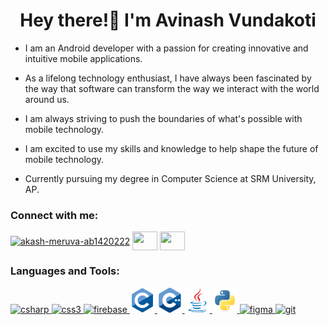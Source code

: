 <h1 align="center">Hey there!👋 I'm Avinash Vundakoti</h1>

- I am an Android developer with a passion for creating innovative and intuitive mobile applications.

- As a lifelong technology enthusiast, I have always been fascinated by the way that software can transform the way we interact with the world around us.

- I am always striving to push the boundaries of what's possible with mobile technology. 

- I am excited to use my skills and knowledge to help shape the future of mobile technology.

- Currently pursuing my degree in Computer Science at SRM University, AP.

<h3 align="left">Connect with me:</h3>
<p align="left">
<a href="https://www.linkedin.com/in/vundakoti-avinash-489b2a249/" target="blank"><img align="center" src="https://raw.githubusercontent.com/rahuldkjain/github-profile-readme-generator/master/src/images/icons/Social/linked-in-alt.svg" alt="akash-meruva-ab1420222" height="30" width="40" /></a>
<a href="#" target="_blank" rel="noreferrer"><img align="center" src="https://www.vectorlogo.zone/logos/doczsite/doczsite-icon.svg" height="30" width="40" /></a>
<img align="center" src="https://upload.wikimedia.org/wikipedia/commons/e/e7/Instagram_logo_2022.svg" height="30" width="40" />
</p>


<h3 align="left">Languages and Tools:</h3>
 <a href="https://kotlinlang.org/" target="_blank" rel="noreferrer"> <img src="https://www.vectorlogo.zone/logos/kotlinlang/kotlinlang-icon.svg" alt="csharp" width="40" height="40"/> </a> <a href="https://www.android.com/intl/en_in/" target="_blank" rel="noreferrer"> <img src="https://www.vectorlogo.zone/logos/android/android-icon.svg" alt="css3" width="40" height="40"/> </a> <a href="https://firebase.google.com/" target="_blank" rel="noreferrer"> <img src="https://www.vectorlogo.zone/logos/firebase/firebase-icon.svg" alt="firebase" width="40" height="40"/> </a>
 <a href="https://www.cprogramming.com/" target="_blank" rel="noreferrer"> <img src="https://raw.githubusercontent.com/devicons/devicon/master/icons/c/c-original.svg" alt="c" width="40" height="40"/> </a> <a href="https://www.w3schools.com/cpp/" target="_blank" rel="noreferrer"> <img src="https://raw.githubusercontent.com/devicons/devicon/master/icons/cplusplus/cplusplus-original.svg" alt="cplusplus" width="40" height="40"/> </a>  <a href="https://www.java.com" target="_blank" rel="noreferrer"> <img src="https://raw.githubusercontent.com/devicons/devicon/master/icons/java/java-original.svg" alt="java" width="40" height="40"/> </a>  <a href="https://www.python.org" target="_blank" rel="noreferrer"> <img src="https://raw.githubusercontent.com/devicons/devicon/master/icons/python/python-original.svg" alt="python" width="40" height="40"/> <a href="https://www.figma.com/" target="_blank" rel="noreferrer"> <img src="https://www.vectorlogo.zone/logos/figma/figma-icon.svg" alt="figma" width="40" height="40"/> </a> <a href="https://git-scm.com/" target="_blank" rel="noreferrer"> <img src="https://www.vectorlogo.zone/logos/git-scm/git-scm-icon.svg" alt="git" width="40" height="40"/> </a>  </p>

